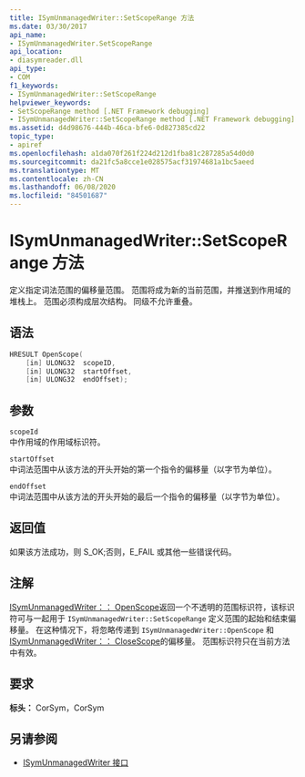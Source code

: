 ```yaml
---
title: ISymUnmanagedWriter::SetScopeRange 方法
ms.date: 03/30/2017
api_name:
- ISymUnmanagedWriter.SetScopeRange
api_location:
- diasymreader.dll
api_type:
- COM
f1_keywords:
- ISymUnmanagedWriter::SetScopeRange
helpviewer_keywords:
- SetScopeRange method [.NET Framework debugging]
- ISymUnmanagedWriter::SetScopeRange method [.NET Framework debugging]
ms.assetid: d4d98676-444b-46ca-bfe6-0d827385cd22
topic_type:
- apiref
ms.openlocfilehash: a1da070f261f224d212d1fba81c287285a54d0d0
ms.sourcegitcommit: da21fc5a8cce1e028575acf31974681a1bc5aeed
ms.translationtype: MT
ms.contentlocale: zh-CN
ms.lasthandoff: 06/08/2020
ms.locfileid: "84501687"
---
```

# <a name="isymunmanagedwritersetscoperange-method"></a>ISymUnmanagedWriter::SetScopeRange 方法
定义指定词法范围的偏移量范围。 范围将成为新的当前范围，并推送到作用域的堆栈上。 范围必须构成层次结构。 同级不允许重叠。  
  
## <a name="syntax"></a>语法  
  
```cpp  
HRESULT OpenScope(  
    [in] ULONG32  scopeID,  
    [in] ULONG32  startOffset,  
    [in] ULONG32  endOffset);  
```  
  
## <a name="parameters"></a>参数  
 `scopeId`  
 中作用域的作用域标识符。  
  
 `startOffset`  
 中词法范围中从该方法的开头开始的第一个指令的偏移量（以字节为单位）。  
  
 `endOffset`  
 中词法范围中从该方法的开头开始的最后一个指令的偏移量（以字节为单位）。  
  
## <a name="return-value"></a>返回值  
 如果该方法成功，则 S_OK;否则，E_FAIL 或其他一些错误代码。  
  
## <a name="remarks"></a>注解  
 [ISymUnmanagedWriter：： OpenScope](isymunmanagedwriter-openscope-method.md)返回一个不透明的范围标识符，该标识符可与一起用于 `ISymUnmanagedWriter::SetScopeRange` 定义范围的起始和结束偏移量。 在这种情况下，将忽略传递到 `ISymUnmanagedWriter::OpenScope` 和[ISymUnmanagedWriter：： CloseScope](isymunmanagedwriter-closescope-method.md)的偏移量。 范围标识符只在当前方法中有效。  
  
## <a name="requirements"></a>要求  
 **标头：** CorSym，CorSym  
  
## <a name="see-also"></a>另请参阅

- [ISymUnmanagedWriter 接口](isymunmanagedwriter-interface.md)
